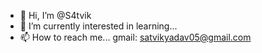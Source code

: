 - 👋 Hi, I’m @S4tvik
- 👀 I’m currently interested in learning...
- 📫 How to reach me... gmail: satvikyadav05@gmail.com

<!---
S4tvik/S4tvik is a ✨ special ✨ repository because its `README.md` (this file) appears on your GitHub profile.
You can click the Preview link to take a look at your changes.
--->

